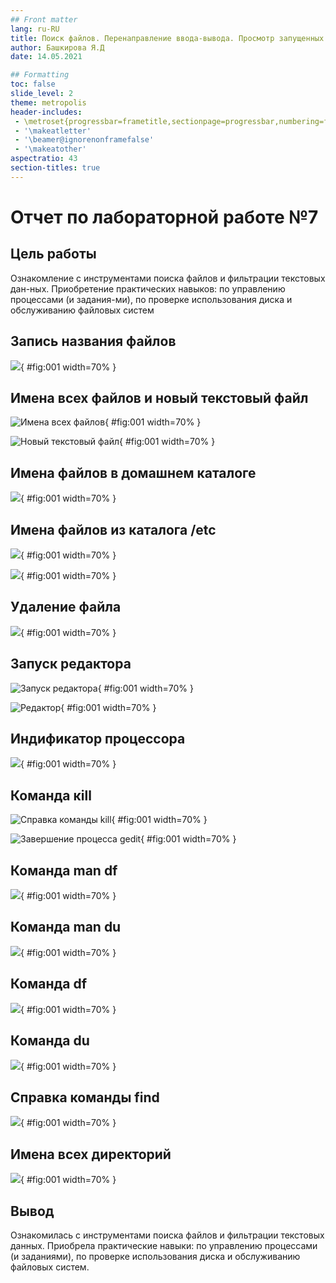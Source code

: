 ```yaml
---
## Front matter
lang: ru-RU
title: Поиск файлов. Перенаправление ввода-вывода. Просмотр запущенных процессов.
author: Башкирова Я.Д
date: 14.05.2021

## Formatting
toc: false
slide_level: 2
theme: metropolis
header-includes: 
 - \metroset{progressbar=frametitle,sectionpage=progressbar,numbering=fraction}
 - '\makeatletter'
 - '\beamer@ignorenonframefalse'
 - '\makeatother'
aspectratio: 43
section-titles: true
---
```


# Отчет по лабораторной работе №7

## Цель работы 

Ознакомление с инструментами поиска файлов и фильтрации текстовых дан-ных. Приобретение практических навыков: по управлению процессами (и задания-ми), по проверке использования диска и обслуживанию файловых систем


## Запись названия файлов

![](image/01.png){ #fig:001 width=70% }

## Имена всех файлов и новый текстовый файл

![Имена всех файлов](image/02.png){ #fig:001 width=70% }

![Новый текстовый файл](image/03.png){ #fig:001 width=70% }

## Имена файлов в домашнем каталоге

![](image/04.png){ #fig:001 width=70% }

## Имена файлов из каталога /etc

![](image/05.png){ #fig:001 width=70% }

![](image/06.png){ #fig:001 width=70% }

## Удаление файла

![](image/07.png){ #fig:001 width=70% }

## Запуск редактора

![Запуск редактора](image/08.png){ #fig:001 width=70% }

![Редактор](image/09.png){ #fig:001 width=70% }

## Индификатор процессора

![](image/10.png){ #fig:001 width=70% }

## Команда ĸill

![Справка команды kill](image/11.png){ #fig:001 width=70% }

![Завершение процесса gedit](image/12.png){ #fig:001 width=70% }

## Команда man df

![](image/13.png){ #fig:001 width=70% }

## Команда man du

![](image/14.png){ #fig:001 width=70% }

## Команда df

![](image/15.png){ #fig:001 width=70% }

## Команда du

![](image/16.png){ #fig:001 width=70% }

## Справка команды find

![](image/17.png){ #fig:001 width=70% }

## Имена всех директорий

![](image/18.png){ #fig:001 width=70% }

## Вывод

Ознакомилась с инструментами поиска файлов и фильтрации текстовых данных. Приобрела практические навыки: по управлению процессами (и заданиями), по проверке использования диска и обслуживанию файловых систем.
